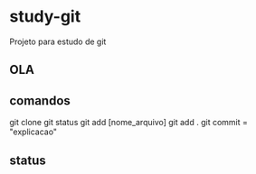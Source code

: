 # study-git
Projeto para estudo de git
## OLA

## comandos
git clone 
git status 
git add [nome_arquivo]
git add .
git commit = "explicacao"

## status
